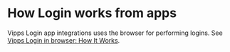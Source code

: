<!-- START_METADATA
---
title: How Login works from apps
sidebar_label: From apps 
sidebar_position: 13
description: How Login works from apps.
pagination_next: null
pagination_prev: null
---
END_METADATA -->

# How Login works from apps


Vipps Login app integrations uses the browser for performing logins. See [Vipps Login in browser: How It Works](vipps-login-api-howitworks.md).
